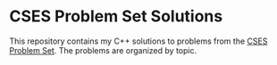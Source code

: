 # CSES Problem Set Solutions

This repository contains my C++ solutions to problems from the [CSES Problem Set](https://cses.fi/problemset/). The problems are organized by topic.